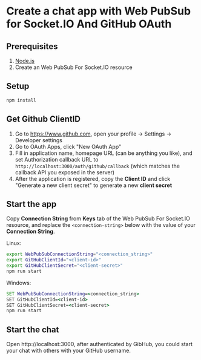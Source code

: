 # Create a chat app with Web PubSub for Socket.IO And GitHub OAuth

## Prerequisites

1. [Node.js](https://nodejs.org)
2. Create an Web PubSub For Socket.IO  resource

## Setup

```bash
npm install
```

## Get Github ClientID

1. Go to https://www.github.com, open your profile -> Settings -> Developer settings
2. Go to OAuth Apps, click "New OAuth App"
3. Fill in application name, homepage URL (can be anything you like), and set Authorization callback URL to `http://localhost:3000/auth/github/callback` (which matches the callback API you exposed in the server)
4. After the application is registered, copy the **Client ID** and click "Generate a new client secret" to generate a new **client secret**

## Start the app
Copy **Connection String** from **Keys** tab of the Web PubSub For Socket.IO resource, and replace the `<connection-string>` below with the value of your **Connection String**.

Linux:

```bash
export WebPubSubConnectionString="<connection_string>"
export GitHubClientId="<client-id>"
export GitHubClientSecret="<client-secret>"
npm run start
```

Windows:

```cmd
SET WebPubSubConnectionString=<connection_string>
SET GitHubClientId=<client-id>
SET GitHubClientSecret=<client-secret>
npm run start
```

## Start the chat

Open http://localhost:3000, after authenticated by GibHub, you could start your chat with others with your GitHub username.